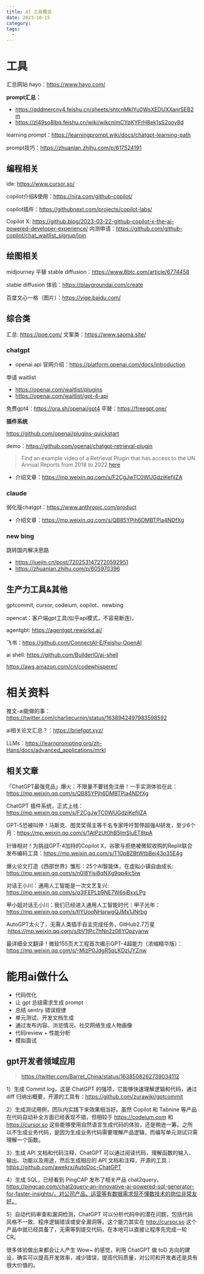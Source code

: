 ```yaml
---
title: AI 工具概览
date: 2023-10-15
category: 
tags:
  - 
---
```


<!-- more -->
# 工具

汇总网站 hayo：https://www.hayo.com/


**prompt汇总：**

- https://qddmercny4.feishu.cn/sheets/shtcnMklYu0WsXEDUXXanrSEB2m
- https://zl49so8lbq.feishu.cn/wiki/wikcnlmCYpKYFrH8ek1sS2ooy8d

learning prompt：https://learningprompt.wiki/docs/chatgpt-learning-path

prompt技巧：https://zhuanlan.zhihu.com/p/617524191

## 编程相关

ide: https://www.cursor.so/

copilot介绍&使用：https://nira.com/github-copilot/

copilot插件：https://githubnext.com/projects/copilot-labs/

Copilot X: https://github.blog/2023-03-22-github-copilot-x-the-ai-powered-developer-experience/
内测申请：https://github.com/github-copilot/chat_waitlist_signup/join


## 绘图相关

midjourney 平替 stable diffusion：https://www.8btc.com/article/6774458

stable diffusion 体验：https://playgroundai.com/create

百度文心一格（图片）：https://yige.baidu.com/

## 综合类

汇总: https://poe.com/
文案类：https://www.saoma.site/

### chatgpt

- openai api 官网介绍：https://platform.openai.com/docs/introduction

申请 waitlist

- https://openai.com/waitlist/plugins
- https://openai.com/waitlist/gpt-4-api

免费gpt4：https://ora.sh/openai/gpt4
平替：https://freegpt.one/

**插件系统**

https://github.com/openai/plugins-quickstart

demo：https://github.com/openai/chatgpt-retrieval-plugin
> Find an example video of a Retrieval Plugin that has access to the UN Annual Reports from 2018 to 2022 [here](https://cdn.openai.com/chat-plugins/retrieval-gh-repo-readme/Retrieval-Final.mp4)


- 介绍文章：https://mp.weixin.qq.com/s/F2CgJwTC0WUGdziKefjIZA


### claude

弱化版chatgpt：https://www.anthropic.com/product

- 介绍文章：https://mp.weixin.qq.com/s/QB85YPjh6DMBTPla4NDfXg

### new bing

跳转国内解决思路

- https://juejin.cn/post/7202531472720592951
- https://zhuanlan.zhihu.com/p/605970396

## 生产力工具&其他

gptcommit, cursor, codeium, copilot、newbing

opencat：客户端gpt工具(似乎api模式，不容易断连)，

agentgbt: https://agentgpt.reworkd.ai/   


飞书：https://github.com/ConnectAI-E/Feishu-OpenAI

ai shell: https://github.com/BuilderIO/ai-shell

https://aws.amazon.com/cn/codewhisperer/

# 相关资料

推文-ai能做的事：https://twitter.com/charliecurnin/status/1638942497983598592

ai相关论文汇总？：https://briefgpt.xyz/

LLMs：https://learnprompting.org/zh-Hans/docs/advanced_applications/mrkl

## 相关文章

「ChatGPT最强竞品」爆火：不限量不要钱免注册！一手实测体验在此：https://mp.weixin.qq.com/s/QB85YPjh6DMBTPla4NDfXg

ChatGPT 插件系统，正式上线： https://mp.weixin.qq.com/s/F2CgJwTC0WUGdziKefjIZA

GPT-5恐被叫停！马斯克、图灵奖得主等千名专家呼吁暂停超强AI研发，至少6个月：https://mp.weixin.qq.com/s/1AtPzUt0hB5ImSluET8tpA

针锋相对！为挑战GPT-4加持的Copilot X，谷歌与拒绝被微软收购的Replit联合发布编码工具：https://mp.weixin.qq.com/s/T10pBZBtWtbBei43o35E4g

爆火论文打造《西部世界》雏形：25个AI智能体，在虚拟小镇自由成长: https://mp.weixin.qq.com/s/n0I8Yisi8qNXg9qp4ic5iw

对话王小川：通用人工智能是一次文艺复兴: https://mp.weixin.qq.com/s/q3lFEPLb9NE7W6sjBxxLPg

甲小姐对话王小川：我们已经进入通用人工智能时代｜甲子光年：https://mp.weixin.qq.com/s/tlYUoqNHarwgQJMx1JNrbg

AutoGPT太火了，无需人类插手自主完成任务，GitHub2.7万星 :https://mp.weixin.qq.com/s/bV1tPc7hNn2z06YOpzyanw

最详细全文翻译！微软155页大工程首次揭示GPT-4超能力（浓缩精华版）：https://mp.weixin.qq.com/s/-MizP0JdgR5pLKDzlJYZnw

# 能用ai做什么

- 代码优化
- 让 gpt 总结需求生成 prompt
- 总结 sentry 错误规律
- 单元测试、开发文档生成
- 通过发布内容、浏览情况、社交网络生成人物画像
- 代码review + 性能分析
- 模拟面试

## gpt开发者领域应用

> https://twitter.com/Barret_China/status/1638508262739034112


1）生成 Commit log，这是 ChatGPT 的强项，它能够快速理解逻辑和代码，通过 diff 归纳出概要，开源的工具有：https://github.com/zurawiki/gptcommit

2）生成测试用例，团队内实践下来效果相当好。虽然 Copilot 和 Tabnine 等产品在代码自动补全方面已经表现不错，但相较于 https://codeium.com 和 https://cursor.so 这些能够使用自然语言生成代码的体验，还是稍逊一筹。之所以不生成业务代码，是因为生成业务代码需要理解产品逻辑，而编写单元测试只需理解一个函数。

3）生成 API 文档和代码注释，ChatGPT 可以通过阅读代码，理解函数的输入、输出、功能以及用途，然后生成相应的 API 文档和注释，开源的工具：https://github.com/awekrx/AutoDoc-ChatGPT

4）生成 SQL，已经看到 PingCAP 发布了相关产品 chat2query，https://pingcap.com/chat2query-an-innovative-ai-powered-sql-generator-for-faster-insights/，对公司产品、运营等有数据需求但不懂数技术的岗位非常友好。

5）自动代码审查和漏洞检测，ChatGPT 可以分析代码中的潜在问题，包括代码风格不一致、程序逻辑错误或安全漏洞等。这个能力其实在 http://cursor.so 这个产品中就已经具备了，无需等到提交代码，在本地可以直接让程序先完成一轮 CR。

很多体验做出来都会让人产生 Wow~ 的感觉，利用 ChatGPT 做 toD 方向的建设，确实可以提高开发效率，减少错误，提高代码质量，对公司和开发者还是具有很大价值的。

<!-- 
# 随记

- GitHub 写blog
- gitlab、GitHub 联系与区别
- prompt 
- 知乎、推特、微博、微信公众号侧重点


-  -->